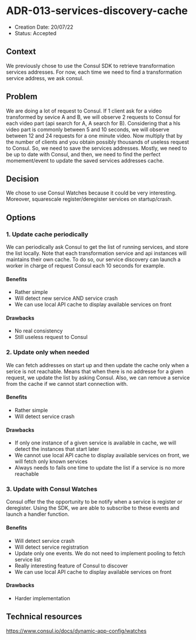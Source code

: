 # ADR-013-services-discovery-cache

* Creation Date: 20/07/22
* Status: Accepted

## Context
We previously chose to use the Consul SDK to retrieve transformation services addresses. For now, each time we need to find a transformation service address, we ask consul.

## Problem
We are doing a lot of request to Consul. If 1 client ask for a video transformed by sevice A and B, we will observe 2 requests to Consul for each video part (api search for A, A search for B).
Considering that a hls video part is commonly between 5 and 10 seconds, we will observe between 12 and 24 requests for a one minute video.
Now multiply that by the number of clients and you obtain possibly thousands of useless request to Consul.
So, we need to save the services addresses. Mostly, we need to be up to date with Consul, and then, we need to find the perfect momement/event to update the saved services addresses cache.

## Decision
We chose to use Consul Watches because it could be very interesting. Moreover, squarescale register/deregister services on startup/crash.

## Options
### 1. Update cache periodically
We can periodically ask Consul to get the list of running services, and store the list locally. Note that each transformation service and api instances will maintains their own cache. To do so, our service discovery can launch a worker in charge of request Consul each 10 seconds for example.

#### Benefits
  - Rather simple
  - Will detect new service AND service crash
  - We can use local API cache to display available services on front

#### Drawbacks
  - No real consistency
  - Still useless request to Consul

### 2. Update only when needed
We can fetch addresses on start up and then update the cache only when a serice is not reachable. Means that when there is no addresse for a given request, we update the list by asking Consul. Also, we can remove a service from the cache if we cannot start connection with.

#### Benefits
  - Rather simple
  - Will detect service crash

#### Drawbacks
  - If only one instance of a given service is available in cache, we will detect the instances that start later
  - We cannot use local API cache to display available services on front, we will fetch only known services
  - Always needs to fails one time to update the list if a service is no more reachable

### 3. Update with Consul Watches
Consul offer the the opportunity to be notify when a service is register or deregister. Using the SDK, we are able to subscribe to these events and launch a handler function.

#### Benefits
  - Will detect service crash
  - Will detect service registration
  - Update only one events. We do not need to implement pooling to fetch service list
  - Really interesting feature of Consul to discover
  - We can use local API cache to display available services on front

#### Drawbacks
  - Harder implementation

## Technical resources
https://www.consul.io/docs/dynamic-app-config/watches